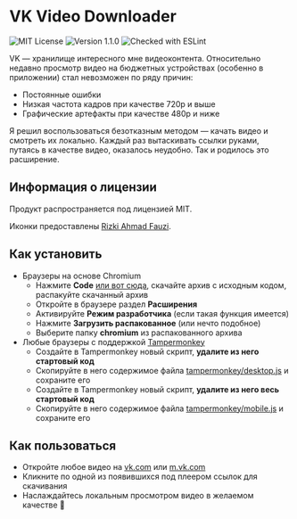 # VK Video Downloader
![MIT License](https://img.shields.io/github/license/JustKappaMan/VK-Video-Downloader)
![Version 1.1.0](https://img.shields.io/badge/version-1.1.0-blue)
![Checked with ESLint](https://img.shields.io/badge/ESLint-checked-blueviolet)

VK — хранилище интересного мне видеоконтента. Относительно недавно просмотр видео на бюджетных устройствах (особенно в приложении) стал невозможен по ряду причин:
* Постоянные ошибки
* Низкая частота кадров при качестве 720p и выше
* Графические артефакты при качестве 480p и ниже

Я решил воспользоваться безотказным методом — качать видео и смотреть их локально. Каждый раз вытаскивать ссылки руками, путаясь в качестве видео, оказалось неудобно. Так и родилось это расширение.
## Информация о лицензии
Продукт распространяется под лицензией MIT.

Иконки предоставлены [Rizki Ahmad Fauzi](https://www.flaticon.com/authors/rizki-ahmad-fauzi).
## Как установить
* Браузеры на основе Chromium
  * Нажмите __Code__ [или вот сюда](https://codeload.github.com/JustKappaMan/VK-Video-Downloader/zip/refs/heads/main), скачайте архив с исходным кодом, распакуйте скачанный архив
  * Откройте в браузере раздел __Расширения__
  * Активируйте __Режим разработчика__ (если такая функция имеется)
  * Нажмите __Загрузить распакованное__ (или нечто подобное)
  * Выберите папку __chromium__ из распакованного архива
* Любые браузеры с поддержкой [Tampermonkey](https://www.tampermonkey.net/)
  * Создайте в Tampermonkey новый скрипт, __удалите из него стартовый код__
  * Скопируйте в него содержимое файла [tampermonkey/desktop.js](https://github.com/JustKappaMan/VK-Video-Downloader/blob/main/tampermonkey/desktop.js) и сохраните его
  * Создайте в Tampermonkey новый скрипт, __удалите из него весь стартовый код__
  * Скопируйте в него содержимое файла [tampermonkey/mobile.js](https://github.com/JustKappaMan/VK-Video-Downloader/blob/main/tampermonkey/mobile.js) и сохраните его
## Как пользоваться
* Откройте любое видео на [vk.com](https://vk.com/) или [m.vk.com](https://m.vk.com/)
* Кликните по одной из появившихся под плеером ссылок для скачивания
* Наслаждайтесь локальным просмотром видео в желаемом качестве 🥳